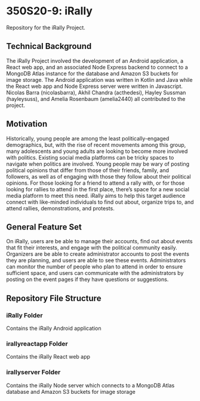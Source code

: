 # 350S20-9: iRally
Repository for the iRally Project.

## Technical Background
The iRally Project involved the development of an Android application, a React web app, and an associated Node Express backend to connect to a MongoDB Atlas instance for the database and Amazon S3 buckets for image storage. The Android application was written in Kotlin and Java while the React web app and Node Express server were written in Javascript. Nicolas Barra (nicolasbarra), Akhil Chandra (acthedesi), Hayley Sussman (hayleysuss), and Amelia Rosenbaum (amelia2440) all contributed to the project.

## Motivation
Historically, young people are among the least politically-engaged demographics, but, with the rise of recent movements among this group, many adolescents and young adults are looking to become more involved with politics. Existing social media platforms can be tricky spaces to navigate when politics are involved. Young people may be wary of posting political opinions that differ from those of their friends, family, and followers, as well as of engaging with those they follow about their political opinions. For those looking for a friend to attend a rally with, or for those looking for rallies to attend in the first place, there’s space for a new social media platform to meet this need. iRally aims to help this target audience connect with like-minded individuals to find out about, organize trips to, and attend rallies, demonstrations, and protests. 

## General Feature Set
On iRally, users are be able to manage their accounts, find out about events that fit their interests, and engage with the political community easily. Organizers are be able to create administrator accounts to post the events they are planning, and users are able to see these events. Administrators can monitor the number of people who plan to attend in order to ensure sufficient space, and users can communicate with the administrators by posting on the event pages if they have questions or suggestions.

## Repository File Structure
### iRally Folder
Contains the iRally Android application
### irallyreactapp Folder
Contains the iRally React web app
### irallyserver Folder
Contains the iRally Node server which connects to a MongoDB Atlas database and Amazon S3 buckets for image storage
